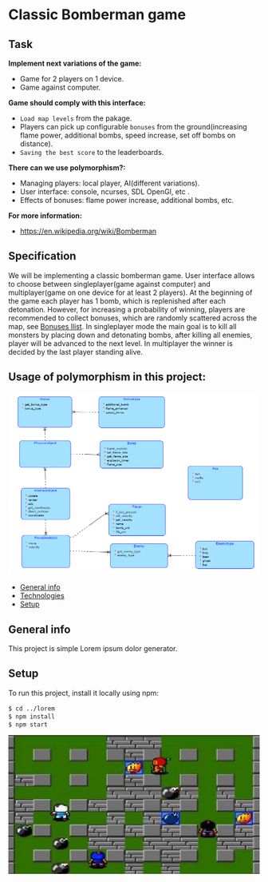 # Classic Bomberman game
## Task
**Implement next variations of the game:**
* Game for 2 players on 1 device.
* Game against computer.

**Game should comply with this interface:**
- `Load map levels` from the pakage.
- Players can pick up configurable `bonuses` from the ground(increasing flame power, additional bombs, speed increase, set off bombs on distance).
- `Saving the best score` to the leaderboards.

**There can we use polymorphism?:**
* Managing players: local player, AI(different variations).
* User interface: console, ncurses, SDL OpenGl, etc .
* Effects of bonuses: flame power increase, additional bombs, etc.

**For more information:**
* https://en.wikipedia.org/wiki/Bomberman

## Specification
We will be implementing a classic bomberman game. User interface allows to choose between singleplayer(game against computer)
and multiplayer(game on one device for at least 2 players). At the beginning of the game each player has 1 bomb, which is replenished after each detonation.
However, for increasing a probability of winning, players are recommended to collect bonuses, which are randomly scattered across the map, see [Bonuses llist](#task).
In singleplayer mode the main goal is to kill all monsters by placing down and detonating bombs,
after killing all enemies, player will be advanced to the next level. In multiplayer the winner is decided by the last player standing alive. 


## **Usage of polymorphism in this project**:

![This is an image](/assets/README_assets/readme_scheme.png)

* [General info](#general-info)
* [Technologies](#technologies)
* [Setup](#setup)

## General info
This project is simple Lorem ipsum dolor generator.
	

	
## Setup
To run this project, install it locally using npm:

```
$ cd ../lorem
$ npm install
$ npm start
```

![This is an image](/assets/README_assets/readme_bomber.png)
